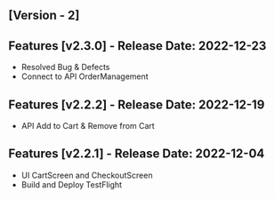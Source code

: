 
## [Version - 2]

## Features [v2.3.0] - Release Date: 2022-12-23
- Resolved Bug & Defects
- Connect to API OrderManagement 
## Features [v2.2.2] - Release Date: 2022-12-19
- API Add to Cart & Remove from Cart
##  Features [v2.2.1] - Release Date: 2022-12-04
- UI CartScreen and CheckoutScreen
- Build and Deploy TestFlight
